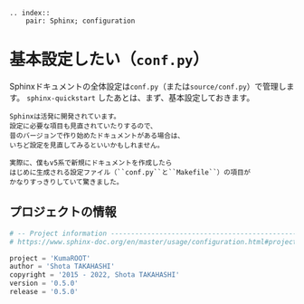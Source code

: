 ```{eval-rst}
.. index::
    pair: Sphinx; configuration
```


# 基本設定したい（``conf.py``）

Sphinxドキュメントの全体設定は``conf.py``（または``source/conf.py``）で管理します。
``sphinx-quickstart`` したあとは、まず、基本設定しておきます。

```{note}
Sphinxは活発に開発されています。
設定に必要な項目も見直されていたりするので、
昔のバージョンで作り始めたドキュメントがある場合は、
いちど設定を見直してみるといいかもしれません。

実際に、僕もv5系で新規にドキュメントを作成したら
はじめに生成される設定ファイル（``conf.py``と``Makefile``）の項目が
かなりすっきりしていて驚きました。
```

## プロジェクトの情報

```python
# -- Project information -----------------------------------------------------
# https://www.sphinx-doc.org/en/master/usage/configuration.html#project-information

project = 'KumaROOT'
author = 'Shota TAKAHASHI'
copyright = '2015 - 2022, Shota TAKAHASHI'
version = '0.5.0'
release = '0.5.0'
```
